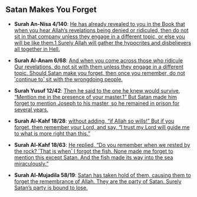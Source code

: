 ## Satan Makes You Forget

* __Surah An-Nisa 4/140__: [He has already revealed to you in the Book that when you hear Allah’s revelations being denied or ridiculed, then do not sit in that company unless they engage in a different topic, or else you will be like them.1 Surely Allah will gather the hypocrites and disbelievers all together in Hell.](https://quran.com/4/140)

* __Surah Al-Anam 6/68__: [And when you come across those who ridicule Our revelations, do not sit with them unless they engage in a different topic. Should Satan make you forget, then once you remember, do not ˹continue to˺ sit with the wrongdoing people.](https://quran.com/6/68)
  
* __Surah Yusuf 12/42__: [Then he said to the one he knew would survive, “Mention me in the presence of your master.1” But Satan made him forget to mention Joseph to his master, so he remained in prison for several years.](https://quran.com/12/42)

* __Surah Al-Kahf 18/28__: [without adding, “if Allah so wills!” But if you forget, then remember your Lord, and say, “I trust my Lord will guide me to what is more right than this.”](https://quran.com/18/24)

* __Surah Al-Kahf 18/63__: [He replied, “Do you remember when we rested by the rock? ˹That is when˺ I forgot the fish. None made me forget to mention this except Satan. And the fish made its way into the sea miraculously.”](https://quran.com/18/63)

* __Surah Al-Mujadila 58/19__: [Satan has taken hold of them, causing them to forget the remembrance of Allah. They are the party of Satan. Surely Satan’s party is bound to lose.](https://quranwbw.com/58/19)
